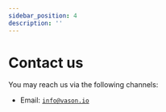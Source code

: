 ```yaml
---
sidebar_position: 4
description: ''
---
```


# Contact us

You may reach us via the following channels:

* Email: [`info@vason.io`](mailto:info@vason.io)